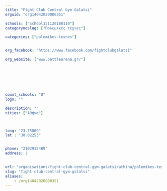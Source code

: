 ```yaml
---
title: "Fight Club Central Gym Galatsi"
orguid: "org14042020000351"

schools: ["school151120180110"]
categorynoslug: ["Πολεμικές τέχνες"]

categories: ["polemikes-texnes"]


org_facebook: "https://www.facebook.com/fightclubgalatsi"

org_website: ["www.battlearena.gr/"]







count_schools: "0"
logo: ""

description: ""
cities: ["Αθήνα"]



long: "23.75809"
lat : "38.02253"


phone: "2102915489"
address: |
    

url: "organisations/fight-club-central-gym-galatsi/athina/polemikes-texnes"
slug: "fight-club-central-gym-galatsi"
aliases:
    - /org14042020000351
---
```



